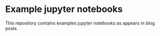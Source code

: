 # Example jupyter notebooks

This repository contains examples jupyter notebooks as appears in blog posts.
